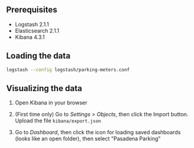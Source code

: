 ## Prerequisites

* Logstash 2.1.1
* Elasticsearch 2.1.1
* Kibana 4.3.1

## Loading the data

```sh
logstash --config logstash/parking-meters.conf
```

## Visualizing the data

1. Open Kibana in your browser

2. (First time only) Go to _Settings > Objects_, then click the Import button. Upload the file `kibana/export.json`

3. Go to _Dashboard_, then click the icon for loading saved dashboards (looks like an open folder), then select "Pasadena Parking"
